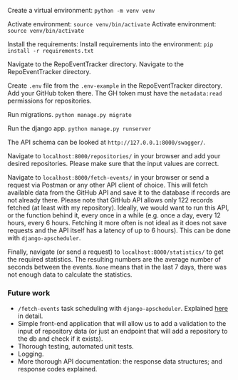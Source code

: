 Create a virtual environment: 
`python -m venv venv`

Activate environment:
`source venv/bin/activate`
Activate environment:
`source venv/bin/activate`

Install the requirements:
Install requirements into the environment:
`pip install -r requirements.txt`

Navigate to the RepoEventTracker directory.
Navigate to the RepoEventTracker directory.

Create `.env` file from the `.env-example` in the RepoEventTracker directory. Add your GitHub token there.
The GH token must have the `metadata:read` permissions for repositories.

Run migrations.
`python manage.py migrate`

Run the django app.
`python manage.py runserver`

The API schema can be looked at `http://127.0.0.1:8000/swagger/`.

Navigate to `localhost:8000/repositories/` in your browser and add your desired repositories. Please make sure that the input values are correct.

Navigate to `localhost:8000/fetch-events/` in your browser or send a request via Postman or any other API client of choice. This will fetch available data from the GitHub API and save it to the database if records are not already there. Please note that GitHub API allows only 122 records fetched (at least with my repository).
Ideally, we would want to run this API, or the function behind it, every once in a while (e.g. once a day, every 12 hours, every 6 hours. Fetching it more often is not ideal as it does not save requests and the API itself has a latency of up to 6 hours). This can be done with `django-apscheduler`. 

Finally, navigate (or send a request) to `localhost:8000/statistics/` to get the required statistics. The resulting numbers are the average number of seconds between the events.   `None` means that in the last 7 days, there was not enough data to calculate the statistics.

### Future work
- `/fetch-events` task scheduling with `django-apscheduler`. Explained [here](https://stackoverflow.com/questions/62525295/how-to-use-python-to-schedule-tasks-in-a-django-application) in detail.
- Simple front-end application that will allow us to add a validation to the input of repository data (or just an endpoint that will add a repository to the db and check if it exists).
- Thorough testing, automated unit tests.
- Logging.
- More thorough API documentation: the response data structures; and response codes explained.

